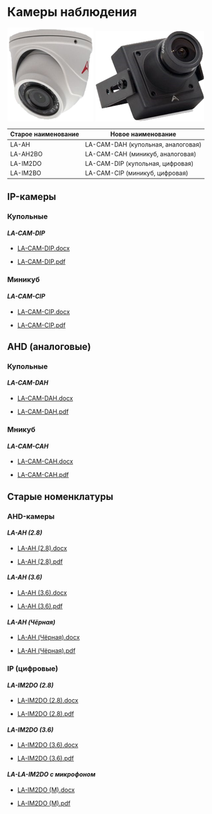 # Камеры наблюдения

![DouCamera](../../img/camera-ah-ip-cutout.png)
![MiniBoxCamera](../../img/MiniBox300x244-cutout.png)

**Старое наименование** | **Новое наименование**
--- | ---
LA-AH| LA-CAM-DAH (купольная, аналоговая)
LA-AH2BO | LA-CAM-CAH (миникуб, аналоговая)
LA-IM2DO | LA-CAM-DIP (купольная, цифровая)
LA-IM2BO | LA-CAM-CIP (миникуб, цифровая)

## IP-камеры

### Купольные

#### *LA-CAM-DIP*

* [LA-CAM-DIP.docx](passports\Несогласованные\Камеры_наблюдения\LA-CAM-DIP.docx ':ignore')

* [LA-CAM-DIP.pdf](passports\Несогласованные\Камеры_наблюдения\LA-CAM-DIP.pdf ':ignore')

### Миникуб

#### *LA-CAM-CIP*

* [LA-CAM-CIP.docx](passports\Несогласованные\Камеры_наблюдения\LA-CAM-CIP.docx ':ignore')

* [LA-CAM-CIP.pdf](passports\Несогласованные\Камеры_наблюдения\LA-CAM-CIP.pdf ':ignore')

## AHD (аналоговые)

### Купольные

#### *LA-CAM-DAH*

* [LA-CAM-DAH.docx](passports\Несогласованные\Камеры_наблюдения\LA-CAM-DAH.docx ':ignore')

* [LA-CAM-DAH.pdf](passports\Несогласованные\Камеры_наблюдения\LA-CAM-DAH.pdf ':ignore')

### Мникуб

#### *LA-CAM-CAH*

* [LA-CAM-CAH.docx](passports\Несогласованные\Камеры_наблюдения\LA-CAM-CAH.docx ':ignore')

* [LA-CAM-CAH.pdf](passports\Несогласованные\Камеры_наблюдения\LA-CAM-CAH.pdf ':ignore')

## Старые номенклатуры

### AHD-камеры

#### *LA-AH (2.8)*

* [LA-AH (2.8).docx](passports\Несогласованные\Камеры_наблюдения\LA-AH(2.8).docx ':ignore')

* [LA-AH (2.8).pdf](passports\Несогласованные\Камеры_наблюдения\LA-AH(2.8).pdf ':ignore')

#### *LA-AH (3.6)*

* [LA-AH (3.6).docx](passports\Несогласованные\Камеры_наблюдения\LA-AH(3.6).docx ':ignore')

* [LA-AH (3.6).pdf](passports\Несогласованные\Камеры_наблюдения\LA-AH(3.6).pdf ':ignore')

#### *LA-AH (Чёрная)*

* [LA-AH (Чёрная).docx](passports\Несогласованные\Камеры_наблюдения\LA-AH(B).docx ':ignore')

* [LA-AH (Чёрная).pdf](passports\Несогласованные\Камеры_наблюдения\LA-AH(B).pdf ':ignore')

### IP (цифровые)

#### *LA-IM2DO (2.8)*

* [LA-IM2DO (2.8).docx](passports\Несогласованные\Камеры_наблюдения\LA-IM2DO(2.8).docx ':ignore')

* [LA-IM2DO (2.8).pdf](passports\Несогласованные\Камеры_наблюдения\LA-IM2DO(2.8).pdf ':ignore')

#### *LA-IM2DO (3.6)*

* [LA-IM2DO (3.6).docx](passports\Несогласованные\Камеры_наблюдения\LA-IM2DO(3.6).docx ':ignore')

* [LA-IM2DO (3.6).pdf](passports\Несогласованные\Камеры_наблюдения\LA-IM2DO(3.6).pdf ':ignore')

#### *LA-LA-IM2DO с микрофоном*

* [LA-IM2DO (M).docx](passports\Несогласованные\Камеры_наблюдения\LA-IM2DO(M).docx ':ignore')

* [LA-IM2DO (M).pdf](passports\Несогласованные\Камеры_наблюдения\LA-IM2DO(M).pdf ':ignore')
